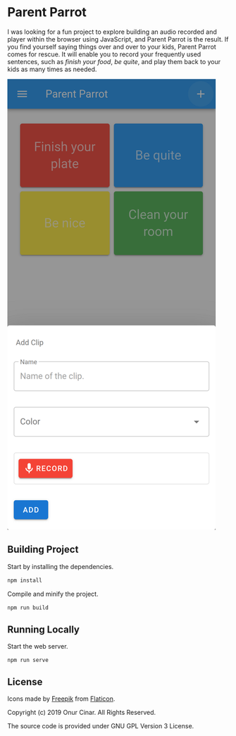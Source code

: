 # Parent Parrot

I was looking for a fun project to explore building an audio recorded and player within the browser using JavaScript, and Parent Parrot is the result. If you find yourself saying things over and over to your kids, Parent Parrot comes for rescue. It will enable you to record your frequently used sentences, such as _finish your food_, _be quite_, and play them back to your kids as many times as needed.

![Parent Parrot](screenshot.png)

## Building Project

Start by installing the dependencies.

```bash
npm install
```

Compile and minify the project.

```bash
npm run build
```

## Running Locally

Start the web server.

```
npm run serve
```

## License

Icons made by [Freepik](https://www.flaticon.com/authors/freepik) from [Flaticon](https://www.flaticon.com/).

Copyright (c) 2019 Onur Cinar. All Rights Reserved.

The source code is provided under GNU GPL Version 3 License.

